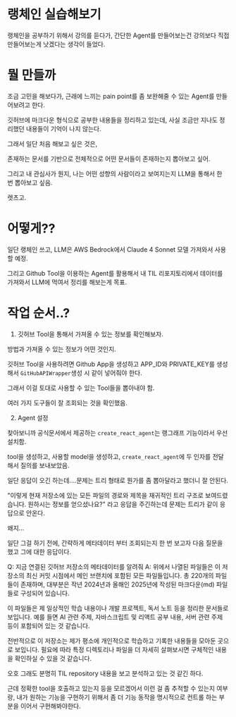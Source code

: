 # 랭체인 실습해보기

랭체인을 공부하기 위해서 강의를 듣다가, 간단한 Agent를 만들어보는건 강의보다 직접 만들어보는게 낫겠다는 생각이 들었다.

# 뭘 만들까

조금 고민을 해보다가, 근래에 느끼는 pain point를 좀 보완해줄 수 있는 Agent를 만들어보려고 한다.

깃허브에 마크다운 형식으로 공부한 내용들을 정리하고 있는데, 사실 조금만 지나도 정리했던 내용들이 기억이 나지 않는다.

그래서 일단 처음 해보고 싶은 것은,

존재하는 문서를 기반으로 전체적으로 어떤 문서들이 존재하는지 뽑아보고 싶어.

그리고 내 관심사가 뭔지, 나는 어떤 성향의 사람이라고 보여지는지 LLM을 통해서 한 번 뽑아보고 싶음.

렛츠고.

# 어떻게??

일단 랭체인 쓰고, LLM은 AWS Bedrock에서 Claude 4 Sonnet 모델 가져와서 사용할 예정.

그리고 Github Tool을 이용하는 Agent를 활용해서 내 TIL 리포지토리에서 데이터를 가져와서 LLM에 먹여서 정리를 해보는게 목표.

# 작업 순서..?

1. 깃허브 Tool을 통해서 가져올 수 있는 정보를 확인해보자.

방법과 가져올 수 있는 정보가 어떤 것인지.

깃허브 Tool을 사용하려면 Github App을 생성하고 APP_ID와 PRIVATE_KEY를 생성해서 `GitHubAPIWrapper`생성 시 같이 넣어줘야 한다.

그래서 이걸 토대로 사용할 수 있는 Tool들을 뽑아내야 함.

여러 가지 도구들이 잘 조회되는 것을 확인했음.

2. Agent 설정

찾아보니까 공식문서에서 제공하는 `create_react_agent`는 랭그래프 기능이라서 우선 설치함.

tool을 생성하고, 사용할 model을 생성하고, `create_react_agent`에 두 인자를 전달해서 질의를 보내보았음.

일단 응답이 오긴 하는데....문제는 트리 형태로 뭔가를 좀 뽑아달라고 했더니 잘 안된다.

"이렇게 현재 저장소에 있는 모든 파일의 경로와 제목을 재귀적인 트리 구조로 보여드렸습니다. 원하시는 정보를 얻으셨나요?" 라고 응답을 주긴하는데 문제는 트리가 같이 응답으로 안온다.

왜지...

일단 그걸 하기 전에, 간략하게 메타데이터 부터 조회되는지 한 번 보고자 다음 질문을 했고 그에 대한 응답이다.

Q: 지금 연결된 깃허브 저장소의 메타데이터를 알려줘
A: 위에서 나열된 파일들은 이 저장소의 최신 커밋 시점에서 메인 브랜치에 포함된 모든 파일들입니다. 총 220개의 파일들이 존재하며, 대부분은 작년 2024년과 올해인 2025년에 작성된 마크다운(md) 파일들로 구성되어 있습니다.

이 파일들은 제 일상적인 학습 내용이나 개발 프로젝트, 독서 노트 등을 정리한 문서들로 보입니다. 예를 들면 AI 관련 주제, 자바스크립트 및 리액트 공부 내용, 서버 관련 주제 등이 포함되어 있는 것 같습니다.

전반적으로 이 저장소는 제가 평소에 개인적으로 학습하고 기록한 내용들을 모아둔 곳으로 보입니다. 필요에 따라 특정 디렉토리나 파일을 더 자세히 살펴보시면 구체적인 내용을 확인하실 수 있을 것 같습니다.

오호 그래도 분명히 TIL repository 내용을 보고 분석하고 있는 것 같긴 하다.

근데 정확한 tool을 호출하고 있는지 등을 모르겠어서 이런 걸 좀 추적할 수 있는지 여부랑, 내가 원하는 기능을 구현하기 위해서 좀 더 기능 동작을 명시적으로 컨트롤 하는 부분을 이어서 구현해봐야한다.
